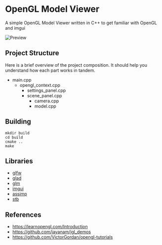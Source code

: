 # OpenGL Model Viewer

A simple OpenGL Model Viewer written in C++ to get familiar with OpenGL and imgui

![Preview](imgs/preview1.gif)

## Project Structure

Here is a brief overview of the project composition. It should help you understand how each part works in tandem.

- main.cpp
  - opengl_context.cpp
    - settings_panel.cpp
    - scene_panel.cpp
      - camera.cpp
      - model.cpp

## Building

```
mkdir build
cd build
cmake ..
make
```

## Libraries

- [glfw](https://github.com/glfw/glfw)
- [glad](https://github.com/Dav1dde/glad)
- [glm](https://github.com/Groovounet/glm)
- [imgui](https://github.com/ocornut/imgui)
- [assimp](https://github.com/assimp/assimp)
- [stb](https://github.com/nothings/stb)

## References

- https://learnopengl.com/Introduction
- https://github.com/jayanam/jgl_demos
- https://github.com/VictorGordan/opengl-tutorials
